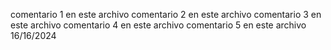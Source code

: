 comentario 1 en este archivo
comentario 2 en este archivo
comentario 3 en este archivo
comentario 4 en este archivo
comentario 5 en este archivo 16/16/2024